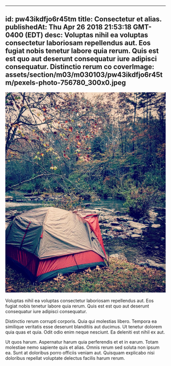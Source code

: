 
---
id: pw43ikdfjo6r45tm
title: Consectetur et alias.
publishedAt: Thu Apr 26 2018 21:53:18 GMT-0400 (EDT)
desc: Voluptas nihil ea voluptas consectetur laboriosam repellendus aut. Eos fugiat nobis tenetur labore quia rerum. Quis est est quo aut deserunt consequatur iure adipisci consequatur. Distinctio rerum co
coverImage: assets/section/m03/m030103/pw43ikdfjo6r45tm/pexels-photo-756780_300x0.jpeg
---

![image from pexels.com](assets/section/m03/m030103/pw43ikdfjo6r45tm/pexels-photo-756780.jpeg)

Voluptas nihil ea voluptas consectetur laboriosam repellendus aut. Eos fugiat nobis tenetur labore quia rerum. Quis est est quo aut deserunt consequatur iure adipisci consequatur.
 
Distinctio rerum corrupti corporis. Quia qui molestias libero. Tempora ea similique veritatis esse deserunt blanditiis aut ducimus. Ut tenetur dolorem quia quas et quia. Odit odio enim neque nesciunt. Ea deleniti est nihil ex aut.
 
Ut quos harum. Aspernatur harum quia perferendis et et in earum. Totam molestiae nemo sapiente quis et alias. Omnis rerum sed soluta non ipsum ea. Sunt at doloribus porro officiis veniam aut. Quisquam explicabo nisi doloribus repellat voluptate delectus facilis harum rerum.

